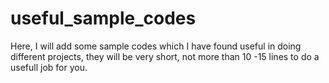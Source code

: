 # useful_sample_codes
Here, I will add some sample codes which I have found useful in doing different projects, they will be very short, not more than 10 -15 lines to do a usefull job for you.


